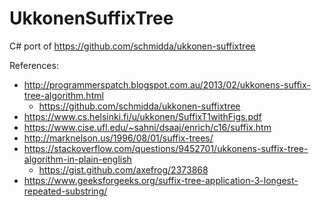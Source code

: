 # UkkonenSuffixTree
C# port of https://github.com/schmidda/ukkonen-suffixtree


References:
* http://programmerspatch.blogspot.com.au/2013/02/ukkonens-suffix-tree-algorithm.html
  * https://github.com/schmidda/ukkonen-suffixtree
* https://www.cs.helsinki.fi/u/ukkonen/SuffixT1withFigs.pdf
* https://www.cise.ufl.edu/~sahni/dsaaj/enrich/c16/suffix.htm
* http://marknelson.us/1996/08/01/suffix-trees/
* https://stackoverflow.com/questions/9452701/ukkonens-suffix-tree-algorithm-in-plain-english
  * https://gist.github.com/axefrog/2373868
* https://www.geeksforgeeks.org/suffix-tree-application-3-longest-repeated-substring/
